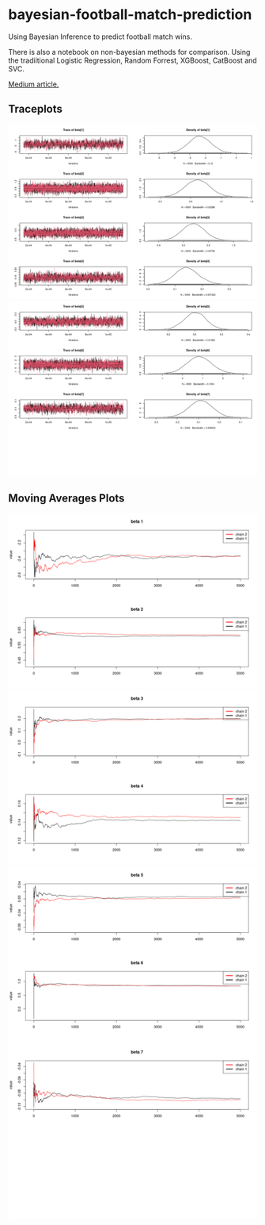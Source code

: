 # bayesian-football-match-prediction

Using Bayesian Inference to predict football match wins. 

There is also a notebook on non-bayesian methods for comparison. Using the tradiitional Logistic Regression, Random Forrest, XGBoost, CatBoost and SVC.

[Medium article.](https://medium.com/@adilsaid64/predicting-premier-league-match-wins-using-bayesian-modelling-32eec733472e)



## Traceplots
![Alt text](readme_files/image.png)
![Alt text](readme_files/image-1.png)

## Moving Averages Plots
![Alt text](readme_files/image-2.png)
![Alt text](readme_files/image-3.png)
![Alt text](readme_files/image-4.png)
![Alt text](readme_files/image-5.png)
